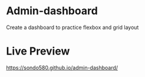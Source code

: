 # Admin-dashboard

Create a dashboard to practice flexbox and grid layout

# Live Preview

https://sondo580.github.io/admin-dashboard/
